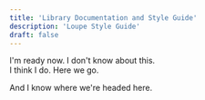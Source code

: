 ```yaml
---
title: 'Library Documentation and Style Guide'
description: 'Loupe Style Guide'
draft: false
---
```


I'm ready now. I don't know about this.  
I think I do. Here we go.  
  
And I know where we're headed here.
